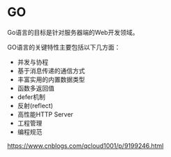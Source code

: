 
# GO

Go语言的目标是针对服务器端的Web开发领域。

GO语言的关键特性主要包括以下几方面：
- 并发与协程
- 基于消息传递的通信方式
- 丰富实用的内置数据类型
- 函数多返回值
- defer机制
- 反射(reflect)
- 高性能HTTP Server
- 工程管理
- 编程规范

https://www.cnblogs.com/qcloud1001/p/9199246.html

